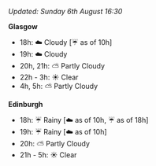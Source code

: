 *Updated: Sunday 6th August 16:30*

**Glasgow**

* 18h: :cloud: Cloudy [:umbrella: as of 10h]
* 19h: :cloud: Cloudy
* 20h, 21h: :partly_sunny: Partly Cloudy
* 22h - 3h: :sunny: Clear
* 4h, 5h: :partly_sunny: Partly Cloudy

**Edinburgh**

* 18h: :umbrella: Rainy [:cloud: as of 10h, :umbrella: as of 18h]
* 19h: :umbrella: Rainy [:cloud: as of 10h]
* 20h: :partly_sunny: Partly Cloudy
* 21h - 5h: :sunny: Clear
